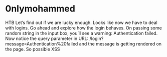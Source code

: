 # 0nlymohammed
HTB
Let’s find out if we are lucky enough. Looks like now we have to deal with logins. Go ahead and explore how the login behaves. On passing some random string in the input box, you’ll see a warning: Authentication failed. Now notice the query parameter in URL: /login?message=Authentication%20failed and the message is getting rendered on the page. So possible XSS
